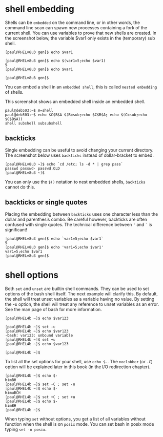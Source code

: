 # shell embedding

Shells can be `embedded` on the command line, or in other
words, the command line scan can spawn new processes containing a fork
of the current shell. You can use variables to prove that new shells are
created. In the screenshot below, the variable \$var1 only exists in the
(temporary) sub shell.

    [paul@RHELv8u3 gen]$ echo $var1

    [paul@RHELv8u3 gen]$ echo $(var1=5;echo $var1)
    5
    [paul@RHELv8u3 gen]$ echo $var1

    [paul@RHELv8u3 gen]$

You can embed a shell in an `embedded shell`, this is
called `nested embedding` of shells.

This screenshot shows an embedded shell inside an embedded shell.

    paul@deb503:~$ A=shell
    paul@deb503:~$ echo $C$B$A $(B=sub;echo $C$B$A; echo $(C=sub;echo $C$B$A))
    shell subshell subsubshell

## backticks

Single embedding can be useful to avoid changing your current directory.
The screenshot below uses `backticks` instead of dollar-bracket to
embed.

    [paul@RHELv8u3 ~]$ echo `cd /etc; ls -d * | grep pass`
    passwd passwd- passwd.OLD
    [paul@RHELv8u3 ~]$

You can only use the `$()` notation to nest embedded
shells, `backticks` cannot do this.

## backticks or single quotes

Placing the embedding between `backticks` uses one
character less than the dollar and parenthesis combo. Be careful
however, backticks are often confused with single quotes. The technical
difference between `'` and `` ` `` is
significant!

    [paul@RHELv8u3 gen]$ echo `var1=5;echo $var1`
    5
    [paul@RHELv8u3 gen]$ echo 'var1=5;echo $var1'
    var1=5;echo $var1
    [paul@RHELv8u3 gen]$

# shell options

Both `set` and `unset` are builtin shell
commands. They can be used to set options of the bash shell itself. The
next example will clarify this. By default, the shell will treat unset
variables as a variable having no value. By setting the -u option, the
shell will treat any reference to unset variables as an error. See the
man page of bash for more information.

    [paul@RHEL4b ~]$ echo $var123

    [paul@RHEL4b ~]$ set -u
    [paul@RHEL4b ~]$ echo $var123
    -bash: var123: unbound variable
    [paul@RHEL4b ~]$ set +u
    [paul@RHEL4b ~]$ echo $var123

    [paul@RHEL4b ~]$

To list all the set options for your shell, use `echo $-`.
The `noclobber` (or `-C`) option will be explained later in this book
(in the I/O redirection chapter).

    [paul@RHEL4b ~]$ echo $-
    himBH
    [paul@RHEL4b ~]$ set -C ; set -u
    [paul@RHEL4b ~]$ echo $-
    himuBCH
    [paul@RHEL4b ~]$ set +C ; set +u
    [paul@RHEL4b ~]$ echo $-
    himBH
    [paul@RHEL4b ~]$

When typing `set` without options, you get a list of all variables
without function when the shell is on `posix` mode. You can set bash in
posix mode typing `set -o posix`.
